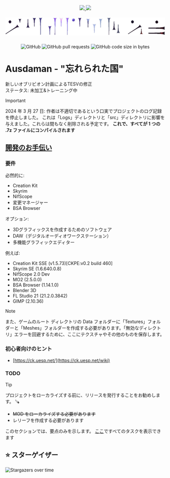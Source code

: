<p align="center">
  <a href="https://github.com/MSIborisyeltsin/Ausdaman/blob/master/.github/README_ru.md">
    <img height="20px" src="https://img.shields.io/badge/RU-flag.svg?color=555555&style=flat-square&logo=data:image/svg+xml;base64,PHN2ZyB4bWxucz0iaHR0cDovL3d3dy53My5vcmcvMjAwMC9zdmciIHZpZXdCb3g9IjAgMCA0NTAgMzAwIj4NCjxwYXRoIGZpbGw9IiNmZmYiIGQ9Im0wLDBoNDUwdjEwMGgtNDUweiIvPg0KPHBhdGggZmlsbD0iIzAwZiIgZD0ibTAsMTAwaDQ1MHYxMDBoLTQ1MHoiLz4NCjxwYXRoIGZpbGw9IiNmMDAiIGQ9Im0wLDIwMGg0NTB2MTAwaC00NTB6Ii8+DQo8L3N2Zz4NCg==">
  </a>
  <a href="https://github.com/MSIborisyeltsin/Ausdaman/blob/master/.github/README_ja.md">
    <img height="20px" src="https://img.shields.io/badge/JA-flag.svg?color=555555&style=flat-square&logo=data:image/svg+xml;base64,PHN2ZyB4bWxucz0iaHR0cDovL3d3dy53My5vcmcvMjAwMC9zdmciIHZpZXdCb3g9IjAgMCA5MDAgNjAwIj4NCjxwYXRoIGZpbGw9IiNmZmYiIGQ9Im0wLDBoOTAwdjYwMGgtOTAweiIvPg0KPGNpcmNsZSBmaWxsPSIjYmUwMDI2IiBjeD0iNDUwIiBjeT0iMzAwIiByPSIxODAiLz4NCjwvc3ZnPg0K">
  </a>
</p>
<h5 align="center">
  <img src="https://github.com/MSIBorisyeltsin/Ausdaman/blob/main/.github/pic.png" alt="austadamanPicture">
  <br>
</h5>
<p align="center">
  <img alt="GitHub" src="https://img.shields.io/github/license/MSIBorisyeltsin/Ausdaman">
  <img alt="GitHub pull requests" src="https://img.shields.io/github/issues-pr/MSIBorisyeltsin/Ausdaman">
  <img alt="GitHub code size in bytes" src="https://img.shields.io/github/languages/code-size/MSIBorisyeltsin/Ausdaman">
</p>

# Ausdaman - "忘れられた国"

新しいオブリビオン計画によるTESVの修正
<br>
ステータス: 未加工&トレーニング中

> [!IMPORTANT]
> 2024 年 3 月 27 日: 作者は不適切であるという口実でプロジェクトのログ記録を停止しました。 これは「Logs」ディレクトリと「src」ディレクトリに影響を与えました。これらは間もなく削除される予定です。 **これで、すべてが 1 つの .7z ファイルにコンパイルされます**

<!-- ## 主な変更点 -->

## [開発のお手伝い](https://github.com/MSIBorisyeltsin/Ausdaman/blob/main/.github/CONTRIBUTING.md)
### 要件
必然的に:
- Creation Kit
- Skyrim
- NifScope
- 変更マネージャー
- BSA Browser

オプション:
- 3Dグラフィックスを作成するためのソフトウェア
- DAW（デジタルオーディオワークステーション）
- 多機能グラフィックエディター

例えば:
- Creation Kit SSE (v1.5.73)[CKPE:v0.2 build 460]
- Skyrim SE (1.6.640.0.8)
- NifScope 2.0 Dev
- MO2 (2.5.0.0)
- BSA Browser (1.14.1.0)
- Blender 3D
- FL Studio 21 (21.2.0.3842)
- GIMP (2.10.36)

> [!NOTE]
> また、ゲームのルート ディレクトリの Data フォルダーに「Textures」フォルダーと「Meshes」フォルダーを作成する必要があります。「無効なディレクトリ」エラーを回避するために、ここにテクスチャやその他のものを保存します。

### 初心者向けのヒント
- [https://ck.uesp.net/](https://ck.uesp.net/wiki)

### TODO
> [!TIP]
> プロジェクトをローカライズする前に、リリースを発行することをお勧めします。 🪚
- ~~MOD をローカライズする必要があります~~
- レリーフを作成する必要があります

このセクションでは、要点のみを示します。 [ここ](https://github.com/MSIborisyeltsin/Ausdaman/issues)ですべてのタスクを表示できます
<!-- ## FAQ -->

<!-- ## 貢献者  -->

## ⭐️ スターゲイザー

<img src="https://starchart.cc/MSIborisyeltsin/Ausdaman.svg?variant=adaptive" alt="Stargazers over time" style="max-width: 100%">
